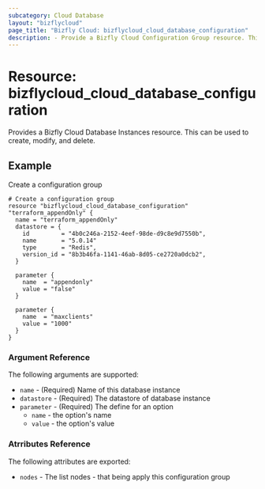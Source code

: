 ```yaml
---
subcategory: Cloud Database
layout: "bizflycloud"
page_title: "Bizfly Cloud: bizflycloud_cloud_database_configuration"
description: - Provide a Bizfly Cloud Configuration Group resource. This can be used to create, modify, and delete.
---
```


# Resource: bizflycloud_cloud_database_configuration

Provides a Bizfly Cloud Database Instances resource. This can be used to create, modify, and delete.

## Example

Create a configuration group

```hcl
# Create a configuration group
resource "bizflycloud_cloud_database_configuration" "terraform_appendOnly" {
  name = "terraform_appendOnly"
  datastore = {
    id         = "4b0c246a-2152-4eef-98de-d9c8e9d7550b",
    name       = "5.0.14"
    type       = "Redis",
    version_id = "8b3b46fa-1141-46ab-8d05-ce2720a0dcb2",
  }

  parameter {
    name  = "appendonly"
    value = "false"
  }

  parameter {
    name  = "maxclients"
    value = "1000"
  }
}
```

### Argument Reference

The following arguments are supported:

* `name` - (Required) Name of this database instance
* `datastore` - (Required) The datastore of database instance
* `parameter` - (Required) The define for an option
  - `name` - the option's name
  - `value` - the option's value


### Atrributes Reference

The following attributes are exported:

* `nodes` - The list nodes - that being apply this configuration group

